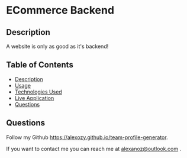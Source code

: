 # ECommerce Backend

## **Description**
A website is only as good as it's backend! 


## Table of Contents
  * [Description](#description)
  * [Usage](#usage)
  * [Technologies Used](#technologies-used)
  * [Live Application](#liveapplication)
  * [Questions](#questions)



## Questions
Follow my Github https://alexozy.github.io/team-profile-generator.

If you want to contact me you can reach me at alexanoz@outlook.com .

